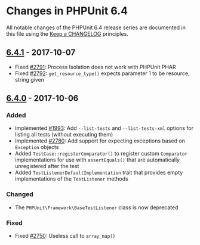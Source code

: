# Changes in PHPUnit 6.4

All notable changes of the PHPUnit 6.4 release series are documented in this file using the [Keep a CHANGELOG](http://keepachangelog.com/) principles.

## [6.4.1] - 2017-10-07

* Fixed [#2791](https://github.com/sebastianbergmann/phpunit/issues/2791): Process Isolation does not work with PHPUnit PHAR
* Fixed [#2792](https://github.com/sebastianbergmann/phpunit/issues/2792): `get_resource_type()` expects parameter 1 to be resource, string given

## [6.4.0] - 2017-10-06

### Added

* Implemented [#1993](https://github.com/sebastianbergmann/phpunit/issues/1993): Add `--list-tests` and `--list-tests-xml` options for listing all tests (without executing them)
* Implemented [#2780](https://github.com/sebastianbergmann/phpunit/pull/2780): Add support for expecting exceptions based on `Exception` objects
* Added `TestCase::registerComparator()` to register custom `Comparator` implementations for use with `assertEquals()` that are automatically unregistered after the test
* Added `TestListenerDefaultImplementation` trait that provides empty implementations of the `TestListener` methods

### Changed

* The `PHPUnit\Framework\BaseTestListener` class is now deprecated

### Fixed

* Fixed [#2750](https://github.com/sebastianbergmann/phpunit/issues/2750): Useless call to `array_map()`

[6.4.1]: https://github.com/sebastianbergmann/phpunit/compare/6.4.0...6.4.1
[6.4.0]: https://github.com/sebastianbergmann/phpunit/compare/6.3...6.4.0

